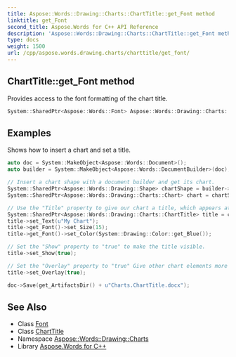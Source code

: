 ```yaml
---
title: Aspose::Words::Drawing::Charts::ChartTitle::get_Font method
linktitle: get_Font
second_title: Aspose.Words for C++ API Reference
description: 'Aspose::Words::Drawing::Charts::ChartTitle::get_Font method. Provides access to the font formatting of the chart title in C++.'
type: docs
weight: 1500
url: /cpp/aspose.words.drawing.charts/charttitle/get_font/
---
```

## ChartTitle::get_Font method


Provides access to the font formatting of the chart title.

```cpp
System::SharedPtr<Aspose::Words::Font> Aspose::Words::Drawing::Charts::ChartTitle::get_Font()
```


## Examples



Shows how to insert a chart and set a title. 
```cpp
auto doc = System::MakeObject<Aspose::Words::Document>();
auto builder = System::MakeObject<Aspose::Words::DocumentBuilder>(doc);

// Insert a chart shape with a document builder and get its chart.
System::SharedPtr<Aspose::Words::Drawing::Shape> chartShape = builder->InsertChart(Aspose::Words::Drawing::Charts::ChartType::Bar, 400, 300);
System::SharedPtr<Aspose::Words::Drawing::Charts::Chart> chart = chartShape->get_Chart();

// Use the "Title" property to give our chart a title, which appears at the top center of the chart area.
System::SharedPtr<Aspose::Words::Drawing::Charts::ChartTitle> title = chart->get_Title();
title->set_Text(u"My Chart");
title->get_Font()->set_Size(15);
title->get_Font()->set_Color(System::Drawing::Color::get_Blue());

// Set the "Show" property to "true" to make the title visible.
title->set_Show(true);

// Set the "Overlay" property to "true" Give other chart elements more room by allowing them to overlap the title
title->set_Overlay(true);

doc->Save(get_ArtifactsDir() + u"Charts.ChartTitle.docx");
```

## See Also

* Class [Font](../../../aspose.words/font/)
* Class [ChartTitle](../)
* Namespace [Aspose::Words::Drawing::Charts](../../)
* Library [Aspose.Words for C++](../../../)
